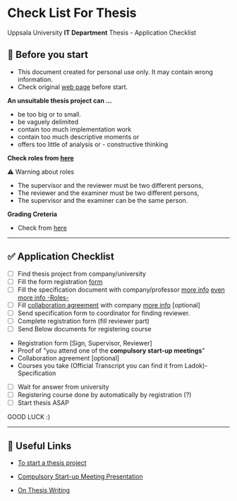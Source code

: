 # Check List For Thesis
Uppsala University **IT Department** Thesis - Application Checklist


## 🛑 Before you start 

- This document created for personal use only. It may contain wrong information. 
- Check original [web page](https://www.it.uu.se/student/thesis_project/master) before start. 

**An unsuitable thesis project can ...**

- be too big or to small.
- be vaguely delimited
- contain too much implementation work
- contain too much descriptive moments or
- offers too little of analysis or - constructive thinking

 **Check roles from [here](https://www.it.uu.se/student/thesis_project/master/roles#roller)**

⚠️ Warning about roles

- The supervisor and the reviewer must be two different persons,
- The reviewer and the examiner must be two different persons,
- The supervisor and the examiner can be the same person.

**Grading Creteria**

- Check from [here](https://www.it.uu.se/student/thesis_project/master/bedomning-eng.pdf) 
----

## ✅ Application Checklist 

- [ ] Find thesis project from company/university
- [ ] Fill the form registration [form](https://www.it.uu.se/student/thesis_project/master/exjobben.pdf)
- [ ] Fill the specification document with company/professor [more info](https://www.it.uu.se/student/thesis_project/master/specification) [even more info -Roles-](https://www.it.uu.se/student/thesis_project/master/roles)
- [ ] Fill [collaboration agreement](https://mp.uu.se/documents/432512/83142433/Collaboration+agreement+for+degree+projects+at+Uppsala+University+in+collaboration+with+a+third+party+template+legal+affairs+division+2017.docx/78a0dcc2-34a4-6051-011d-1625bbafba4d) with company [more info](https://mp.uu.se/en/web/info/undervisa/juridik/samarbetsavtal) [optional]
- [ ] Send specification form to coordinator for finding reviewer.
- [ ] Complete registration form (fill reviewer part)
- [ ] Send Below documents for registering course
- Registration form [Sign, Supervisor, Reviewer]
- Proof of "you attend one of the **compulsory start-up meetings**"
- Collaboration agreement [optional]
- Courses you take (Official Transcript you can find it from Ladok)- Specification
- [ ] Wait for answer from university
- [ ] Registering course done by automatically by registration (?)
- [ ] Start thesis ASAP 
      
GOOD LUCK :)

----

## 🔗 Useful Links

- [To start a thesis project](https://www.it.uu.se/student/thesis_project/master/start)

- [Compulsory Start-up Meeting Presentation](https://www.it.uu.se/student/thesis_project/master/Start_presentation_201005.pdf)

- [On Thesis Writing](https://www.it.uu.se/student/thesis_project/master/academic_writing.pdf)
